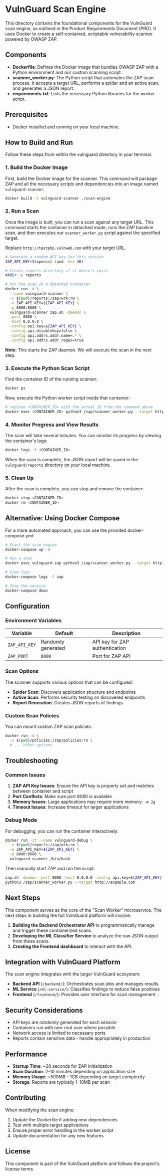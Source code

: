 # VulnGuard Scan Engine

This directory contains the foundational components for the VulnGuard scan engine, as outlined in the Product Requirements Document (PRD). It uses Docker to create a self-contained, scriptable vulnerability scanner powered by OWASP ZAP.

## Components

- **Dockerfile**: Defines the Docker image that bundles OWASP ZAP with a Python environment and our custom scanning script.
- **scanner_worker.py**: The Python script that automates the ZAP scan process. It accepts a target URL, performs a spider and an active scan, and generates a JSON report.
- **requirements.txt**: Lists the necessary Python libraries for the worker script.

## Prerequisites

- Docker installed and running on your local machine.

## How to Build and Run

Follow these steps from within the vulnguard directory in your terminal.

### 1. Build the Docker Image

First, build the Docker image for the scanner. This command will package ZAP and all the necessary scripts and dependencies into an image named `vulnguard-scanner`.

```bash
docker build -t vulnguard-scanner ./scan-engine
```

### 2. Run a Scan

Once the image is built, you can run a scan against any target URL. This command starts the container in detached mode, runs the ZAP baseline scan, and then executes our `scanner_worker.py` script against the specified target.

Replace `http://testphp.vulnweb.com` with your target URL.

```bash
# Generate a random API key for this session
ZAP_API_KEY=$(openssl rand -hex 16)

# Create reports directory if it doesn't exist
mkdir -p reports

# Run the scan in a detached container
docker run -d \
  --name vulnguard-scanner \
  -v $(pwd)/reports:/zap/wrk:rw \
  -e ZAP_API_KEY=${ZAP_API_KEY} \
  -p 8080:8080 \
  vulnguard-scanner zap.sh -daemon \
  -port 8080 \
  -host 0.0.0.0 \
  -config api.key=${ZAP_API_KEY} \
  -config api.disablekey=false \
  -config api.addrs.addr.name=.* \
  -config api.addrs.addr.regex=true
```

**Note**: This starts the ZAP daemon. We will execute the scan in the next step.

### 3. Execute the Python Scan Script

Find the container ID of the running scanner:

```bash
docker ps
```

Now, execute the Python worker script inside that container:

```bash
# replace <CONTAINER_ID> with the actual ID from the command above
docker exec <CONTAINER_ID> python3 /zap/scanner_worker.py --target http://testphp.vulnweb.com
```

### 4. Monitor Progress and View Results

The scan will take several minutes. You can monitor its progress by viewing the container's logs:

```bash
docker logs -f <CONTAINER_ID>
```

When the scan is complete, the JSON report will be saved in the `vulnguard/reports` directory on your local machine.

### 5. Clean Up

After the scan is complete, you can stop and remove the container:

```bash
docker stop <CONTAINER_ID>
docker rm <CONTAINER_ID>
```

## Alternative: Using Docker Compose

For a more automated approach, you can use the provided docker-compose.yml:

```bash
# Start the scan engine
docker-compose up -d

# Run a scan
docker exec vulnguard-zap python3 /zap/scanner_worker.py --target http://testphp.vulnweb.com

# View logs
docker-compose logs -f zap

# Stop the service
docker-compose down
```

## Configuration

### Environment Variables

| Variable | Default | Description |
|----------|---------|-------------|
| `ZAP_API_KEY` | Randomly generated | API key for ZAP authentication |
| `ZAP_PORT` | `8080` | Port for ZAP API |

### Scan Options

The scanner supports various options that can be configured:

- **Spider Scan**: Discovers application structure and endpoints
- **Active Scan**: Performs security testing on discovered endpoints
- **Report Generation**: Creates JSON reports of findings

### Custom Scan Policies

You can mount custom ZAP scan policies:

```bash
docker run -d \
  -v $(pwd)/policies:/zap/policies:ro \
  # ... other options
```

## Troubleshooting

### Common Issues

1. **ZAP API Key Issues**: Ensure the API key is properly set and matches between container and script
2. **Port Conflicts**: Make sure port 8080 is available
3. **Memory Issues**: Large applications may require more memory: `-m 2g`
4. **Timeout Issues**: Increase timeout for larger applications

### Debug Mode

For debugging, you can run the container interactively:

```bash
docker run -it --name vulnguard-debug \
  -v $(pwd)/reports:/zap/wrk:rw \
  -e ZAP_API_KEY=${ZAP_API_KEY} \
  -p 8080:8080 \
  vulnguard-scanner /bin/bash
```

Then manually start ZAP and run the script:

```bash
zap.sh -daemon -port 8080 -host 0.0.0.0 -config api.key=${ZAP_API_KEY} -config api.disablekey=false
python3 /zap/scanner_worker.py --target http://example.com
```

## Next Steps

This component serves as the core of the "Scan Worker" microservice. The next steps in building the full VulnGuard platform will involve:

1. **Building the Backend Orchestrator API** to programmatically manage and trigger these containerized scans.
2. **Developing the ML Classifier Service** to analyze the raw JSON output from these scans.
3. **Creating the Frontend dashboard** to interact with the API.

## Integration with VulnGuard Platform

The scan engine integrates with the larger VulnGuard ecosystem:

- **Backend API** (`/backend/`): Orchestrates scan jobs and manages results
- **ML Service** (`/ml-service/`): Classifies findings to reduce false positives
- **Frontend** (`/frontend/`): Provides user interface for scan management

## Security Considerations

- API keys are randomly generated for each session
- Containers run with non-root user where possible
- Network access is limited to necessary ports
- Reports contain sensitive data - handle appropriately in production

## Performance

- **Startup Time**: ~30 seconds for ZAP initialization
- **Scan Duration**: 2-10 minutes depending on application size
- **Memory Usage**: ~500MB - 1GB depending on target complexity
- **Storage**: Reports are typically 1-10MB per scan

## Contributing

When modifying the scan engine:

1. Update the Dockerfile if adding new dependencies
2. Test with multiple target applications
3. Ensure proper error handling in the worker script
4. Update documentation for any new features

## License

This component is part of the VulnGuard platform and follows the project's license terms.
